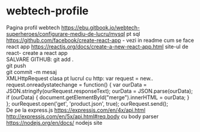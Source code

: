 # webtech-profile
Pagina profil webtech
https://ebu.gitbook.io/webtech-superheroes/configurare-mediu-de-lucru/mysql pt sql
https://github.com/facebook/create-react-app - vezi in readme cum se face react app
https://reactjs.org/docs/create-a-new-react-app.html site-ul de react- create a react app<br/>
SALVARE GITHUB: git add . <br/>
                git push<br/>
                git commit -m mesaj<br/>
XMLHttpRequest clasa pt lucrul cu http: var request = new..<br/>
    request.onreadystatechange = function() {
            var ourData = JSON.stringify(ourRequest.responseText);
            ourData = JSON.parse(ourData);
            if (ourData) {
                document.getElementById("merge").innerHTML = ourData;
            }
        };
        ourRequest.open('get', 'product.json', true);
        ourRequest.send();<br/>
De pe la express.js https://expressjs.com/en/4x/api.html<br/>
http://expressjs.com/en/5x/api.html#req.body cu body parser
https://nodejs.org/en/docs/ nodejs site
